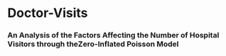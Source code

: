 # Doctor-Visits
### An Analysis of the Factors Affecting the Number of Hospital Visitors through theZero-Inflated Poisson Model
